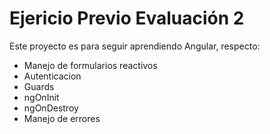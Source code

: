 # Ejericio Previo Evaluación 2

Este proyecto es para seguir aprendiendo Angular, respecto:
- Manejo de formularios reactivos
- Autenticacion
- Guards
- ngOnInit
- ngOnDestroy
- Manejo de errores

